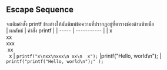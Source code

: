 ## **Escape Sequence**
จงเติมคำสั่ง printf ข้างล่างให้มันพิมพ์ข้อความที่ปรากฏอยู่ที่ตารางช่องด้านซ้ายมือ  
| ผลลัพธ์ | คำสั่ง printf |
| ----- | ----------- |
| x<br>xx<br>xxx<br>&nbsp;xx<br>&nbsp;&nbsp;x | ```printf("x\nxx\nxxx\n xx\n  x");```
|printf("Hello, world\n"); | <code>printf("printf(\"Hello, world\\n\");"    );